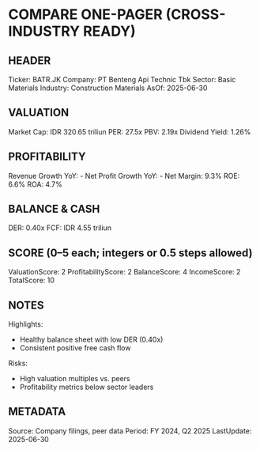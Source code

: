 # COMPARE ONE-PAGER (CROSS-INDUSTRY READY)

## HEADER
Ticker: BATR.JK
Company: PT Benteng Api Technic Tbk
Sector: Basic Materials
Industry: Construction Materials
AsOf: 2025-06-30

## VALUATION
Market Cap: IDR 320.65 triliun
PER: 27.5x
PBV: 2.19x
Dividend Yield: 1.26%

## PROFITABILITY
Revenue Growth YoY: -
Net Profit Growth YoY: -
Net Margin: 9.3%
ROE: 6.6%
ROA: 4.7%

## BALANCE & CASH
DER: 0.40x
FCF: IDR 4.55 triliun

## SCORE (0–5 each; integers or 0.5 steps allowed)
ValuationScore: 2
ProfitabilityScore: 2
BalanceScore: 4
IncomeScore: 2
TotalScore: 10

## NOTES
Highlights:
- Healthy balance sheet with low DER (0.40x)
- Consistent positive free cash flow

Risks:
- High valuation multiples vs. peers
- Profitability metrics below sector leaders

## METADATA
Source: Company filings, peer data
Period: FY 2024, Q2 2025
LastUpdate: 2025-06-30